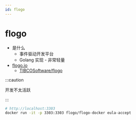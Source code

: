 ```yaml
---
id: flogo
---
```

# flogo
* 是什么
  * 事件驱动开发平台
  * Golang 实现 - 非常轻量
* [flogo.io](https://www.flogo.io/)
  * [TIBCOSoftware/flogo](https://github.com/TIBCOSoftware/flogo)

:::caution

开发不太活跃

:::

```bash
# http://localhost:3303
docker run -it -p 3303:3303 flogo/flogo-docker eula-accept
```
